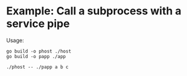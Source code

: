 # Example: Call a subprocess with a service pipe

Usage:

```shell
go build -o phost ./host
go build -o papp ./app

./phost -- ./papp a b c
```
